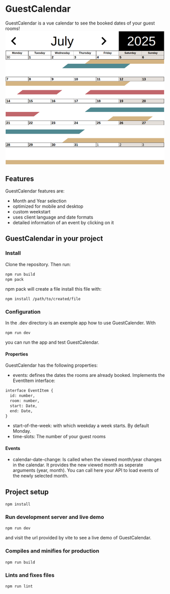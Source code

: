 # GuestCalendar
GuestCalendar is a vue calendar to see the booked dates of your guest
rooms!
<img src="readme/guestcalendar.png" width="500">

## Features
GuestCalendar features are:
- Month and Year selection
- optimized for mobile and desktop
- custom weekstart
- uses client language and date formats
- detailed information of an event by clicking on it

## GuestCalendar in your project
### Install
Clone the repository. Then run:
```
npm run build
npm pack
```
npm pack will create a file install this file with:
```
npm install /path/to/created/file
```
### Configuration
In the .dev directory is an exemple app how to use GuestCalender.
With
```
npm run dev
```
you can run the app and test GuestCalendar.
#### Properties
GuestCalendar has the following properties:
- events: defines the dates the rooms are already booked. Implements the EventItem interface: 
```
interface EventItem {
  id: number,
  room: number,
  start: Date,
  end: Date,
}
```
- start-of-the-week: with which weekday a week starts. By default Monday.
- time-slots: The number of your guest rooms

#### Events
- calendar-date-change: Is called when the viewed month/year changes in 
the calendar. It provides the new viewed month as seperate arguments (year, month). You can call here your API to load events of the newly
selected month.
## Project setup
```
npm install
```
### Run development server and live demo
```
npm run dev
```
and visit the url provided by vite to see a live demo of GuestCalendar.

### Compiles and minifies for production
```
npm run build
```

### Lints and fixes files
```
npm run lint
```